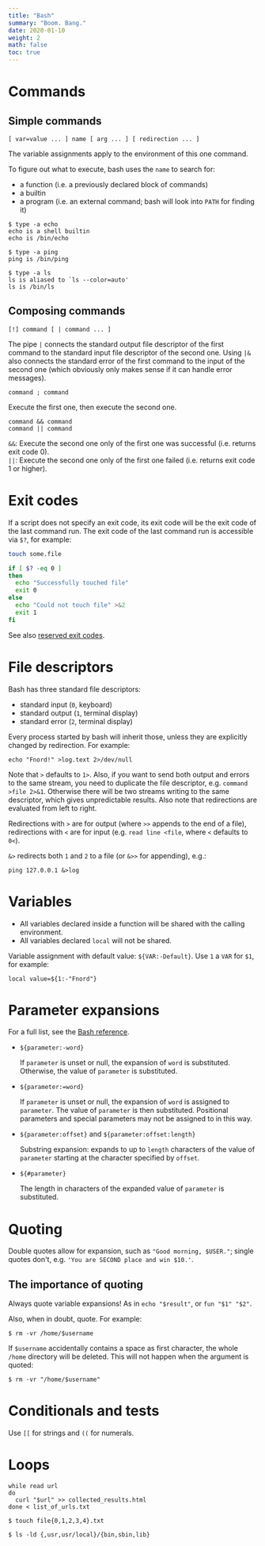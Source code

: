 ```yaml
---
title: "Bash"
summary: "Boom. Bang."
date: 2020-01-10
weight: 2
math: false
toc: true
---
```


# Commands

## Simple commands

```
[ var=value ... ] name [ arg ... ] [ redirection ... ]
```

The variable assignments apply to the environment of this one command.

To figure out what to execute, bash uses the `name` to search for:

* a function (i.e. a previously declared block of commands)
* a builtin
* a program (i.e. an external command; bash will look into `PATH` for finding it)

```
$ type -a echo
echo is a shell builtin
echo is /bin/echo

$ type -a ping
ping is /bin/ping

$ type -a ls
ls is aliased to `ls --color=auto'
ls is /bin/ls
```

## Composing commands

```
[!] command [ | command ... ]
```

The pipe `|` connects the standard output file descriptor of the first command to the standard input file descriptor of the second one.
Using `|&` also connects the standard error of the first command to the input of the second one (which obviously only makes sense if it can handle error messages).

```
command ; command
```

Execute the first one, then execute the second one.

```
command && command
command || command
```

`&&`: Execute the second one only of the first one was successful (i.e. returns exit code 0).  
`||`: Execute the second one only of the first one failed (i.e. returns exit code 1 or higher).

# Exit codes

If a script does not specify an exit code, its exit code will be the exit code of the last command run.
The exit code of the last command run is accessible via `$?`, for example:

```bash
touch some.file

if [ $? -eq 0 ]
then
  echo "Successfully touched file"
  exit 0
else
  echo "Could not touch file" >&2
  exit 1
fi
```

See also [reserved exit codes](http://www.tldp.org/LDP/abs/html/exitcodes.html).

# File descriptors

Bash has three standard file descriptors:

* standard input (`0`, keyboard)
* standard output (`1`, terminal display)
* standard error (`2`, terminal display)

Every process started by bash will inherit those, unless they are explicitly changed by redirection. For example:
```
echo "Fnord!" >log.text 2>/dev/null
```

Note that `>` defaults to `1>`. Also, if you want to send both output and errors to the same stream, you need to duplicate the file descriptor, e.g. `command >file 2>&1`. Otherwise there will be two streams writing to the same descriptor, which gives unpredictable results.
Also note that redirections are evaluated from left to right.

Redirections with `>` are for output (where `>>` appends to the end of a file), redirections with `<` are for input (e.g. `read line <file`, where `<` defaults to `0<`).

`&>` redirects both `1` and `2` to a file (or `&>>` for appending), e.g.:
```
ping 127.0.0.1 &>log
```

# Variables

* All variables declared inside a function will be shared with the calling environment.
* All variables declared `local` will not be shared.

Variable assignment with default value: `${VAR:-Default}`. Use `1` a `VAR` for `$1`, for example:
```
local value=${1:-"Fnord"}
```

# Parameter expansions

For a full list, see the [Bash reference](https://www.gnu.org/savannah-checkouts/gnu/bash/manual/bash.html#Shell-Parameter-Expansion).

* `${parameter:-word}`

    If `parameter` is unset or null, the expansion of `word` is substituted. Otherwise, the value of `parameter` is substituted.

* `${parameter:=word}`

    If `parameter` is unset or null, the expansion of `word` is assigned to `parameter`. The value of `parameter` is then substituted. Positional parameters and special parameters may not be assigned to in this way.

* `${parameter:offset}` and `${parameter:offset:length}`

    Substring expansion: expands to up to `length` characters of the value of `parameter` starting at the character specified by `offset`.

* `${#parameter}`

    The length in characters of the expanded value of `parameter` is substituted.

# Quoting

Double quotes allow for expansion, such as `"Good morning, $USER."`; single quotes don't, e.g. `'You are SECOND place and win $10.'`.

## The importance of quoting

Always quote variable expansions! As in `echo "$result"`, or `fun "$1" "$2"`.

Also, when in doubt, quote. For example:
```
$ rm -vr /home/$username
```
If `$username` accidentally contains a space as first character, the whole `/home` directory will be deleted. This will not happen when the argument is quoted:
```
$ rm -vr "/home/$username"
```

# Conditionals and tests

Use `[[` for strings and `((` for numerals.

# Loops

```
while read url
do
  curl "$url" >> collected_results.html
done < list_of_urls.txt
```

```
$ touch file{0,1,2,3,4}.txt
```

```
$ ls -ld {,usr,usr/local}/{bin,sbin,lib}
```
